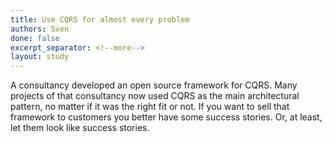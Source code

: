 ```yaml
---
title: Use CQRS for almost every problem
authors: Sven
done: false
excerpt_separator: <!--more-->
layout: study
---
```

A consultancy developed an open source framework for CQRS. Many projects of that consultancy now used CQRS as the main architectural pattern, no matter if it was the right fit or not.<!--more--> If you want to sell that framework to customers you better have some success stories. Or, at least, let them look like success stories.

